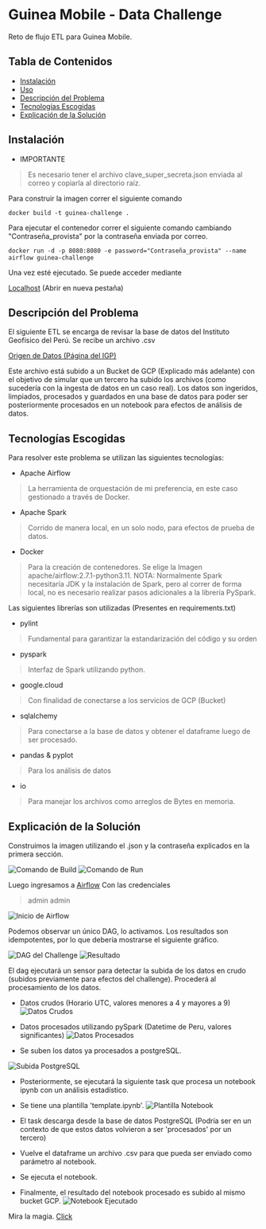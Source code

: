 # Guinea Mobile - Data Challenge
Reto de flujo ETL para Guinea Mobile.

## Tabla de Contenidos

- [Instalación](#instalación)
- [Uso](#uso)
- [Descripción del Problema](#Descripción-del-Problema)
- [Tecnologías Escogidas](#Tecnologías-Escogidas)
- [Explicación de la Solución](#Explicación-De-La-Solución)

## Instalación
- IMPORTANTE
> Es necesario tener el archivo clave_super_secreta.json enviada al correo y copiarla al directorio raíz.

Para construir la imagen correr el siguiente comando

` docker build -t guinea-challenge . ` 

Para ejecutar el contenedor correr el siguiente comando cambiando "Contraseña_provista" por la contraseña enviada por correo.

` docker run -d -p 8080:8080 -e password="Contraseña_provista" --name airflow guinea-challenge `


Una vez esté ejecutado. Se puede acceder mediante 

[Localhost](http://localhost:8080) (Abrir en nueva pestaña)

## Descripción del Problema

El siguiente ETL se encarga de revisar la base de datos del Instituto Geofísico del Perú.
Se recibe un archivo .csv 

[Origen de Datos (Página del IGP)](https://ultimosismo.igp.gob.pe/descargar-datos-sismicos)

Este archivo está subido a un Bucket de GCP (Explicado más adelante) con el objetivo de simular que un tercero ha subido los archivos (como sucedería con la ingesta de datos en un caso real).
Los datos son ingeridos, limpiados, procesados y guardados en una base de datos para poder ser posteriormente procesados en un notebook para efectos de análisis de datos.

## Tecnologías Escogidas

Para resolver este problema se utilizan las siguientes tecnologías:

- Apache Airflow
> La herramienta de orquestación de mi preferencia, en este caso gestionado a través de Docker.

- Apache Spark
> Corrido de manera local, en un solo nodo, para efectos de prueba de datos.

- Docker 
> Para la creación de contenedores. Se elige la Imagen apache/airflow:2.7.1-python3.11.
> NOTA: Normalmente Spark necesitaría JDK y la instalación de Spark, pero al correr de forma
> local, no es necesario realizar pasos adicionales a la librería PySpark.

Las siguientes librerías son utilizadas (Presentes en requirements.txt)

- pylint
> Fundamental para garantizar la estandarización del código y su orden

- pyspark
> Interfaz de Spark utilizando python.

- google.cloud
> Con finalidad de conectarse a los servicios de GCP (Bucket)

- sqlalchemy
> Para conectarse a la base de datos y obtener el dataframe luego de ser procesado.

- pandas & pyplot
> Para los análisis de datos 

- io
> Para manejar los archivos como arreglos de Bytes en memoria.

## Explicación de la Solución

Construimos la imagen utilizando el .json y la contraseña explicados en la primera sección.

![Comando de Build](https://imgur.com/tIUepdi.png)
![Comando de Run](https://imgur.com/PHdhttt.png)

Luego ingresamos a [Airflow](http://localhost:8080)
Con las credenciales 
> admin
> admin

![Inicio de Airflow](https://imgur.com/oYjspHO.png)

Podemos observar un único DAG, lo activamos. Los resultados son idempotentes, por lo que debería mostrarse el siguiente gráfico.

![DAG del Challenge](https://imgur.com/h3JgIgd.png)
![Resultado](https://imgur.com/ir1240g.png)

El dag ejecutará un sensor para detectar la subida de los datos en crudo (subidos previamente para efectos del challenge).
Procederá al procesamiento de los datos.

- Datos crudos (Horario UTC, valores menores a 4 y mayores a 9)
![Datos Crudos](https://imgur.com/COgGvsN.png)

- Datos procesados utilizando pySpark (Datetime de Peru, valores significantes)
![Datos Procesados](https://imgur.com/UKmdbdL.png)

- Se suben los datos ya procesados a postgreSQL.

![Subida PostgreSQL](https://imgur.com/Lza0DfX.png)

- Posteriormente, se ejecutará la siguiente task que procesa un notebook ipynb con un análisis estadístico.
- Se tiene una plantilla 'template.ipynb'.
![Plantilla Notebook](https://imgur.com/UUd8TXM.png)

- El task descarga desde la base de datos PostgreSQL (Podría ser en un contexto de que estos datos volvieron a ser 'procesados' por un tercero)
- Vuelve el dataframe un archivo .csv para que pueda ser enviado como parámetro al notebook.
- Se ejecuta el notebook.
- Finalmente, el resultado del notebook procesado es subido al mismo bucket GCP.
![Notebook Ejecutado](https://imgur.com/g3Batvb.png)

Mira la magia. [Click](https://storage.googleapis.com/bucket-guinea/procesed_data_report.ipynb)


